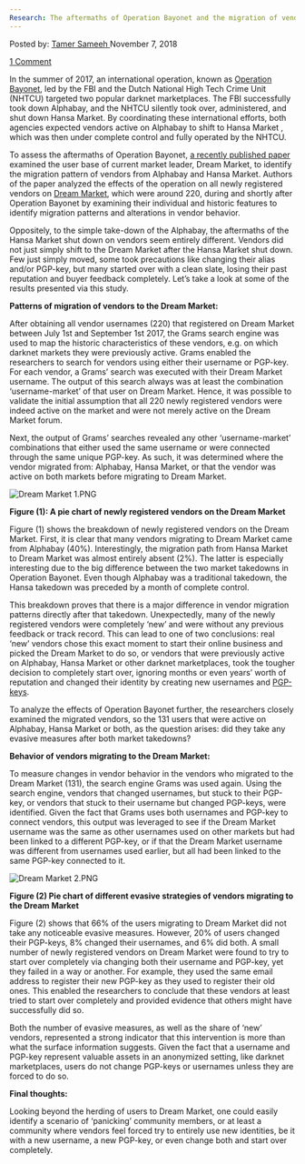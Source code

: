 ```yaml
---
Research: The aftermaths of Operation Bayonet and the migration of vendors to Dream Market
---
```

<article class="post-listing post-27150 post type-post status-publish format-standard has-post-thumbnail hentry 
tag-aftermaths tag-bayonet tag-dream tag-market tag-migration tag-operation tag-research tag-vendors">
<div class="post-inner">
<span>Posted by: <a href="https://www.deepdotweb.com/author/tamersameeh/" title="">Tamer Sameeh </a></span>
<span>November 7, 2018</span>

<span><a href="https://www.deepdotweb.com/2018/11/07/research-the-aftermaths-of-operation-bayonet-and-the-migration-of-vendors-to-dream-market/#comments">1 Comment</a></span>


<p>In the summer of 2017, an international operation, known as <a href="https://www.deepdotweb.com/2018/03/16/operation-bayonet-htcu-took-hansa-market-offline/">Operation Bayonet</a>, led by the FBI and the Dutch National High Tech Crime Unit (NHTCU) targeted two popular darknet marketplaces. The FBI successfully took down Alphabay, and the NHTCU silently took over, administered, and shut down Hansa Market. By coordinating these international efforts, both agencies expected vendors active on Alphabay to shift to Hansa Market , which was then under complete control and fully operated by the NHTCU.</p>
<p>To assess the aftermaths of Operation Bayonet, <a href="https://pure.tudelft.nl/portal/files/46185682/Wegberg_Verburgh_Lost_in_the_Dream.pdf">a recently published paper</a> examined the user base of current market leader, Dream Market, to identify the migration pattern of vendors from Alphabay and Hansa Market. Authors of the paper analyzed the effects of the operation on all newly registered vendors on <a href="http://www.deepdotweb.com/marketplace-directory/listing/dream-market/">Dream Market</a>, which were around 220, during and shortly after Operation Bayonet by examining their individual and historic features to identify migration patterns and alterations in vendor behavior.</p>
<p>Oppositely, to the simple take-down of the Alphabay, the aftermaths of the Hansa Market shut down on vendors seem entirely different. Vendors did not just simply shift to the Dream Market after the Hansa Market shut down. Few just simply moved, some took precautions like changing their alias and/or PGP-key, but many started over with a clean slate, losing their past reputation and buyer feedback completely. Let&#8217;s take a look at some of the results presented via this study.</p>
<p><strong>Patterns of migration of vendors to the Dream Market:</strong></p>
<p>After obtaining all vendor usernames (220) that registered on Dream Market between July 1st and September 1st 2017, the Grams search engine was used to map the historic characteristics of these vendors, e.g. on which darknet markets they were previously active. Grams enabled the researchers to search for vendors using either their username or PGP-key. For each vendor, a Grams&#8217; search was executed with their Dream Market username. The output of this search always was at least the combination ‘username-market’ of that user on Dream Market. Hence, it was possible to validate the initial assumption that all 220 newly registered vendors were indeed active on the market and were not merely active on the Dream Market forum.</p>
<p>Next, the output of Grams&#8217; searches revealed any other ‘username-market’ combinations that either used the same username or were connected through the same unique PGP-key. As such, it was determined where the vendor migrated from: Alphabay, Hansa Market, or that the vendor was active on both markets before migrating to Dream Market.</p>
<p><img class="wp-image-27156" src="https://www.deepdotweb.com/wp-content/uploads/2018/11/dream-market-1-png.png" alt="Dream Market 1.PNG" srcset="https://www.deepdotweb.com/wp-content/uploads/2018/11/dream-market-1-png.png 480w, https://www.deepdotweb.com/wp-content/uploads/2018/11/dream-market-1-png-300x227.png 300w" sizes="(max-width: 480px) 100vw, 480px" /></p>
<p><strong>Figure (1): A pie chart of newly registered vendors on the Dream Market</strong></p>
<p>Figure (1) shows the breakdown of newly registered vendors on the Dream Market. First, it is clear that many vendors migrating to Dream Market came from Alphabay (40%). Interestingly, the migration path from Hansa Market to Dream Market was almost entirely absent (2%). The latter is especially interesting due to the big difference between the two market takedowns in Operation Bayonet. Even though Alphabay was a traditional takedown, the Hansa takedown was preceded by a month of complete control.</p>
<p>This breakdown proves that there is a major difference in vendor migration patterns directly after that takedown. Unexpectedly, many of the newly registered vendors were completely ‘new’ and were without any previous feedback or track record. This can lead to one of two conclusions: real ‘new’ vendors chose this exact moment to start their online business and picked the Dream Market to do so, or vendors that were previously active on Alphabay, Hansa Market or other darknet marketplaces, took the tougher decision to completely start over, ignoring months or even years’ worth of reputation and changed their identity by creating new usernames and <a href="https://www.deepdotweb.com/2017/10/22/basic-guide-pgp-tails/">PGP-keys</a>.</p>
<p>To analyze the effects of Operation Bayonet further, the researchers closely examined the migrated vendors, so the 131 users that were active on Alphabay, Hansa Market or both, as the question arises: did they take any evasive measures after both market takedowns?</p>
<p><strong>Behavior of vendors migrating to the Dream Market:</strong></p>
<p>To measure changes in vendor behavior in the vendors who migrated to the Dream Market (131), the search engine Grams was used again. Using the search engine, vendors that changed usernames, but stuck to their PGP-key, or vendors that stuck to their username but changed PGP-keys, were identified. Given the fact that Grams uses both usernames and PGP-key to connect vendors, this output was leveraged to see if the Dream Market username was the same as other usernames used on other markets but had been linked to a different PGP-key, or if that the Dream Market username was different from usernames used earlier, but all had been linked to the same PGP-key connected to it.</p>
<p><img class="wp-image-27157" src="https://www.deepdotweb.com/wp-content/uploads/2018/11/dream-market-2-png.png" alt="Dream Market 2.PNG" srcset="https://www.deepdotweb.com/wp-content/uploads/2018/11/dream-market-2-png.png 522w, https://www.deepdotweb.com/wp-content/uploads/2018/11/dream-market-2-png-300x187.png 300w" sizes="(max-width: 522px) 100vw, 522px" /></p>
<p><strong>Figure (2) Pie chart of different evasive strategies of vendors migrating to the Dream Market</strong></p>
<p>Figure (2) shows that 66% of the users migrating to Dream Market did not take any noticeable evasive measures. However, 20% of users changed their PGP-keys, 8% changed their usernames, and 6% did both. A small number of newly registered vendors on Dream Market were found to try to start over completely via changing both their username and PGP-key, yet they failed in a way or another. For example, they used the same email address to register their new PGP-key as they used to register their old ones. This enabled the researchers to conclude that these vendors at least tried to start over completely and provided evidence that others might have successfully did so.</p>
<p>Both the number of evasive measures, as well as the share of ‘new’ vendors, represented a strong indicator that this intervention is more than what the surface information suggests. Given the fact that a username and PGP-key represent valuable assets in an anonymized setting, like darknet marketplaces, users do not change PGP-keys or usernames unless they are forced to do so.</p>
<p><strong>Final thoughts:</strong></p>
<p>Looking beyond the herding of users to Dream Market, one could easily identify a scenario of ‘panicking’ community members, or at least a community where vendors feel forced try to entirely use new identities, be it with a new username, a new PGP-key, or even change both and start over completely.</p>
</div>
<span style="display:none"><a href="https://www.deepdotweb.com/tag/aftermaths/" rel="tag">aftermaths</a> <a href="https://www.deepdotweb.com/tag/bayonet/" rel="tag">bayonet</a> <a href="https://www.deepdotweb.com/tag/dream/" rel="tag">dream</a> <a href="https://www.deepdotweb.com/tag/market/" rel="tag">market</a> <a href="https://www.deepdotweb.com/tag/migration/" rel="tag">migration</a> <a href="https://www.deepdotweb.com/tag/operation/" rel="tag">operation</a> <a href="https://www.deepdotweb.com/tag/research/" rel="tag">research</a> <a href="https://www.deepdotweb.com/tag/vendors/" rel="tag">vendors</a></span> <span style="display:none" class="updated">2018-11-07</span>
<div style="display:none" class="vcard author" itemprop="author" itemscope itemtype="http://schema.org/Person"><strong class="fn" itemprop="name"><a href="https://www.deepdotweb.com/author/tamersameeh/" title="Posts by Tamer Sameeh" rel="author">Tamer Sameeh</a></strong></div>
</div>
</article>

